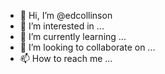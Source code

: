 - 👋 Hi, I’m @edcollinson
- 👀 I’m interested in ...
- 🌱 I’m currently learning ...
- 💞️ I’m looking to collaborate on ...
- 📫 How to reach me ...

<!---
edcollinson/edcollinson is a ✨ special ✨ repository because its `README.md` (this file) appears on your GitHub profile.
You can click the Preview link to take a look at your changes.
--->
